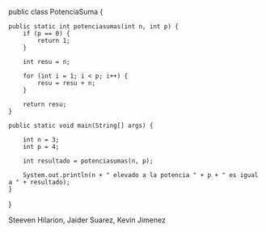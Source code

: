 public class PotenciaSuma {
    
    public static int potenciasumas(int n, int p) {
        if (p == 0) {
            return 1;
        }
        
        int resu = n;
        
        for (int i = 1; i < p; i++) {
            resu = resu + n; 
        }
        
        return resu;
    }

    public static void main(String[] args) {
    
        int n = 3;
        int p = 4;
        
        int resultado = potenciasumas(n, p);
        
        System.out.println(n + " elevado a la potencia " + p + " es igual a " + resultado);
    }
}



Steeven Hilarion, Jaider Suarez, Kevin Jimenez

